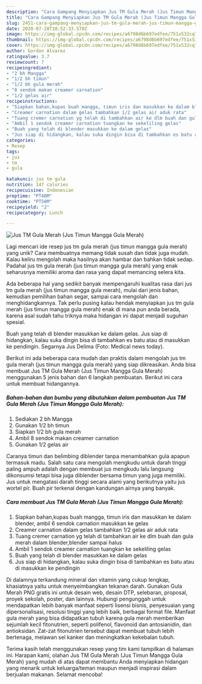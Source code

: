 ```yaml
---
description: "Cara Gampang Menyiapkan Jus TM Gula Merah (Jus Timun Mangga Gula Merah), Menggugah Selera"
title: "Cara Gampang Menyiapkan Jus TM Gula Merah (Jus Timun Mangga Gula Merah), Menggugah Selera"
slug: 2451-cara-gampang-menyiapkan-jus-tm-gula-merah-jus-timun-mangga-gula-merah-menggugah-selera
date: 2020-07-28T10:52:33.570Z
image: https://img-global.cpcdn.com/recipes/a6798d6b697edfee/751x532cq70/jus-tm-gula-merah-jus-timun-mangga-gula-merah-foto-resep-utama.jpg
thumbnail: https://img-global.cpcdn.com/recipes/a6798d6b697edfee/751x532cq70/jus-tm-gula-merah-jus-timun-mangga-gula-merah-foto-resep-utama.jpg
cover: https://img-global.cpcdn.com/recipes/a6798d6b697edfee/751x532cq70/jus-tm-gula-merah-jus-timun-mangga-gula-merah-foto-resep-utama.jpg
author: Gordon Alvarez
ratingvalue: 3.7
reviewcount: 7
recipeingredient:
- "2 bh Mangga"
- "1/2 bh timun"
- "1/2 bh gula merah"
- "8 sendok makan creamer carnation"
- "1/2 gelas air"
recipeinstructions:
- "Siapkan bahan,kupas buah mangga, timun iris dan masukkan ke dalam blender, ambil 6 sendok carnation masukkan ke gelas"
- "Creamer carnation dalam gelas tambahkan 1/2 gelas air aduk rata"
- "Tuang cremer carnation yg telah di tambahkan air ke dlm buah dan gula merah dalam blender,blender sampai halus"
- "Ambil 1 sendok creamer carnation tuangkan ke sekeliling gelas"
- "Buah yang telah di blender masukkan ke dalam gelas"
- "Jus siap di hidangkan, kalau suka dingin bisa di tambahkan es batu atau di masukkan ke pendingin"
categories:
- Resep
tags:
- jus
- tm
- gula

katakunci: jus tm gula 
nutrition: 147 calories
recipecuisine: Indonesian
preptime: "PT40M"
cooktime: "PT58M"
recipeyield: "2"
recipecategory: Lunch

---
```



![Jus TM Gula Merah (Jus Timun Mangga Gula Merah)](https://img-global.cpcdn.com/recipes/a6798d6b697edfee/751x532cq70/jus-tm-gula-merah-jus-timun-mangga-gula-merah-foto-resep-utama.jpg)

Lagi mencari ide resep jus tm gula merah (jus timun mangga gula merah) yang unik? Cara membuatnya memang tidak susah dan tidak juga mudah. Kalau keliru mengolah maka hasilnya akan hambar dan bahkan tidak sedap. Padahal jus tm gula merah (jus timun mangga gula merah) yang enak seharusnya memiliki aroma dan rasa yang dapat memancing selera kita.

Ada beberapa hal yang sedikit banyak mempengaruhi kualitas rasa dari jus tm gula merah (jus timun mangga gula merah), mulai dari jenis bahan, kemudian pemilihan bahan segar, sampai cara mengolah dan menghidangkannya. Tak perlu pusing kalau hendak menyiapkan jus tm gula merah (jus timun mangga gula merah) enak di mana pun anda berada, karena asal sudah tahu triknya maka hidangan ini dapat menjadi suguhan spesial.

Buah yang telah di blender masukkan ke dalam gelas. Jus siap di hidangkan, kalau suka dingin bisa di tambahkan es batu atau di masukkan ke pendingin. Segarnya Jus Delima (Foto: Medical news today).


Berikut ini ada beberapa cara mudah dan praktis dalam mengolah jus tm gula merah (jus timun mangga gula merah) yang siap dikreasikan. Anda bisa membuat Jus TM Gula Merah (Jus Timun Mangga Gula Merah) menggunakan 5 jenis bahan dan 6 langkah pembuatan. Berikut ini cara untuk membuat hidangannya.

<!--inarticleads1-->

##### Bahan-bahan dan bumbu yang dibutuhkan dalam pembuatan Jus TM Gula Merah (Jus Timun Mangga Gula Merah):

1. Sediakan 2 bh Mangga
1. Gunakan 1/2 bh timun
1. Siapkan 1/2 bh gula merah
1. Ambil 8 sendok makan creamer carnation
1. Gunakan 1/2 gelas air


Caranya timun dan belimbing diblender tanpa menambahkan gula apapun termasuk madu. Salah satu cara mengolah mengkudu untuk darah tinggi paling ampuh adalah dengan membuat jus mengkudu lalu langsung dikonsumsi tetapi bisa juga diblender bersama timun yang juga memiliki. Jus untuk mengatasi darah tinggi secara alami yang berikutnya yaitu jus wortel pir. Buah pir terkenal dengan kandungan airnya yang banyak. 

<!--inarticleads2-->

##### Cara membuat Jus TM Gula Merah (Jus Timun Mangga Gula Merah):

1. Siapkan bahan,kupas buah mangga, timun iris dan masukkan ke dalam blender, ambil 6 sendok carnation masukkan ke gelas
1. Creamer carnation dalam gelas tambahkan 1/2 gelas air aduk rata
1. Tuang cremer carnation yg telah di tambahkan air ke dlm buah dan gula merah dalam blender,blender sampai halus
1. Ambil 1 sendok creamer carnation tuangkan ke sekeliling gelas
1. Buah yang telah di blender masukkan ke dalam gelas
1. Jus siap di hidangkan, kalau suka dingin bisa di tambahkan es batu atau di masukkan ke pendingin


Di dalamnya terkandung mineral dan vitamin yang cukup lengkap, khasiatnya yaitu untuk menyeimbangkan tekanan darah. Gunakan Gula Merah PNG gratis ini untuk desain web, desain DTP, selebaran, proposal, proyek sekolah, poster, dan lainnya. Hubungi pengunggah untuk mendapatkan lebih banyak manfaat seperti lisensi bisnis, penyesuaian yang dipersonalisasi, resolusi tinggi yang lebih baik, berbagai format file. Manfaat gula merah yang bisa didapatkan tubuh karena gula merah memberikan sejumlah kecil fitonutrien, seperti polifenol, flavonoid dan antosianidin, dan antioksidan. Zat-zat fitonutrien tersebut dapat membuat tubuh lebih bertenaga, melawan sel kanker dan meningkatkan kekebalan tubuh. 

Terima kasih telah menggunakan resep yang tim kami tampilkan di halaman ini. Harapan kami, olahan Jus TM Gula Merah (Jus Timun Mangga Gula Merah) yang mudah di atas dapat membantu Anda menyiapkan hidangan yang menarik untuk keluarga/teman maupun menjadi inspirasi dalam berjualan makanan. Selamat mencoba!
